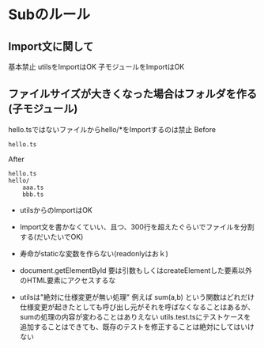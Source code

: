 
# Subのルール

## Import文に関して
基本禁止
utilsをImportはOK
子モジュールをImportはOK

## ファイルサイズが大きくなった場合はフォルダを作る(子モジュール)
hello.tsではないファイルからhello/*をImportするのは禁止
Before
```
hello.ts 
```
After
```
hello.ts
hello/
    aaa.ts
    bbb.ts
```

- utilsからのImportはOK
- Import文を書かなくていい、且つ、300行を超えたぐらいでファイルを分割する(だいたいでOK)
- 寿命がstaticな変数を作らない(readonlyはおｋ)

- document.getElementById
要は引数もしくはcreateElementした要素以外のHTML要素にアクセスするな

- utilsは"絶対に仕様変更が無い処理"
例えば sum(a,b) という関数はどれだけ仕様変更が起きたとしても呼び出し元がそれを呼ばなくなることはあるが、sumの処理の内容が変わることはありえない
utils.test.tsにテストケースを追加することはできても、既存のテストを修正することは絶対にしてはいけない

